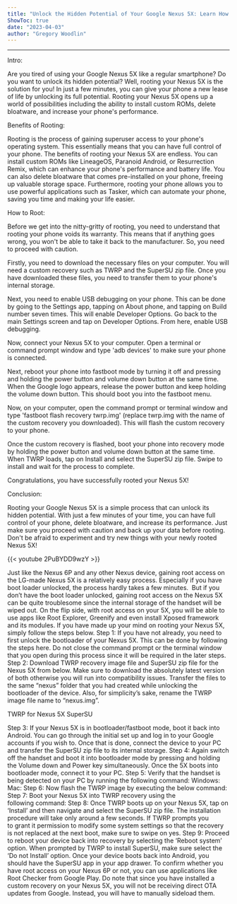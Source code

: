 ```yaml
---
title: "Unlock the Hidden Potential of Your Google Nexus 5X: Learn How to Root in Minutes!"
ShowToc: true 
date: "2023-04-03"
author: "Gregory Woodlin"
---
```

*****
Intro:

Are you tired of using your Google Nexus 5X like a regular smartphone? Do you want to unlock its hidden potential? Well, rooting your Nexus 5X is the solution for you! In just a few minutes, you can give your phone a new lease of life by unlocking its full potential. Rooting your Nexus 5X opens up a world of possibilities including the ability to install custom ROMs, delete bloatware, and increase your phone's performance. 

Benefits of Rooting:

Rooting is the process of gaining superuser access to your phone's operating system. This essentially means that you can have full control of your phone. The benefits of rooting your Nexus 5X are endless. You can install custom ROMs like LineageOS, Paranoid Android, or Resurrection Remix, which can enhance your phone's performance and battery life. You can also delete bloatware that comes pre-installed on your phone, freeing up valuable storage space. Furthermore, rooting your phone allows you to use powerful applications such as Tasker, which can automate your phone, saving you time and making your life easier. 

How to Root:

Before we get into the nitty-gritty of rooting, you need to understand that rooting your phone voids its warranty. This means that if anything goes wrong, you won't be able to take it back to the manufacturer. So, you need to proceed with caution. 

Firstly, you need to download the necessary files on your computer. You will need a custom recovery such as TWRP and the SuperSU zip file. Once you have downloaded these files, you need to transfer them to your phone's internal storage. 

Next, you need to enable USB debugging on your phone. This can be done by going to the Settings app, tapping on About phone, and tapping on Build number seven times. This will enable Developer Options. Go back to the main Settings screen and tap on Developer Options. From here, enable USB debugging. 

Now, connect your Nexus 5X to your computer. Open a terminal or command prompt window and type 'adb devices' to make sure your phone is connected. 

Next, reboot your phone into fastboot mode by turning it off and pressing and holding the power button and volume down button at the same time. When the Google logo appears, release the power button and keep holding the volume down button. This should boot you into the fastboot menu. 

Now, on your computer, open the command prompt or terminal window and type 'fastboot flash recovery twrp.img' (replace twrp.img with the name of the custom recovery you downloaded). This will flash the custom recovery to your phone. 

Once the custom recovery is flashed, boot your phone into recovery mode by holding the power button and volume down button at the same time. When TWRP loads, tap on Install and select the SuperSU zip file. Swipe to install and wait for the process to complete. 

Congratulations, you have successfully rooted your Nexus 5X! 

Conclusion:

Rooting your Google Nexus 5X is a simple process that can unlock its hidden potential. With just a few minutes of your time, you can have full control of your phone, delete bloatware, and increase its performance. Just make sure you proceed with caution and back up your data before rooting. Don't be afraid to experiment and try new things with your newly rooted Nexus 5X!

{{< youtube 2PuBYDD9wzY >}} 



Just like the Nexus 6P and any other Nexus device, gaining root access on the LG-made Nexus 5X is a relatively easy process. Especially if you have boot loader unlocked, the process hardly takes a few minutes. 
But if you don’t have the boot loader unlocked, gaining root access on the Nexus 5X can be quite troublesome since the internal storage of the handset will be wiped out. On the flip side, with root access on your 5X, you will be able to use apps like Root Explorer, Greenify and even install Xposed framework and its modules.
If you have made up your mind on rooting your Nexus 5X, simply follow the steps below.
Step 1: If you have not already, you need to first unlock the bootloader of your Nexus 5X. This can be done by following the steps here. Do not close the command prompt or the terminal window that you open during this process since it will be required in the later steps.
Step 2: Download TWRP recovery image file and SuperSU zip file for the Nexus 5X from below. Make sure to download the absolutely latest version of both otherwise you will run into compatibility issues. Transfer the files to the same “nexus” folder that you had created while unlocking the bootloader of the device. Also, for simplicity’s sake, rename the TWRP image file name to “nexus.img”.

 

TWRP for Nexus 5X
SuperSU



Step 3: If your Nexus 5X is in bootloader/fastboot mode, boot it back into Android. You can go through the initial set up and log in to your Google accounts if you wish to. Once that is done, connect the device to your PC and transfer the SuperSU zip file to its internal storage.
Step 4: Again switch off the handset and boot it into bootloader mode by pressing and holding the Volume down and Power key simultaneously. Once the 5X boots into bootloader mode, connect it to your PC.
Step 5: Verify that the handset is being detected on your PC by running the following command:
Windows:
Mac:
Step 6: Now flash the TWRP image by executing the below command:
Step 7: Boot your Nexus 5X into TWRP recovery using the following command:
Step 8: Once TWRP boots up on your Nexus 5X, tap on ‘Install’ and then navigate and select the SuperSU zip file. The installation procedure will take only around a few seconds.
If TWRP prompts you to grant it permission to modify some system settings so that the recovery is not replaced at the next boot, make sure to swipe on yes.
Step 9: Proceed to reboot your device back into recovery by selecting the ‘Reboot system’ option. When prompted by TWRP to install SuperSU, make sure select the ‘Do not Install’ option.
Once your device boots back into Android, you should have the SuperSU app in your app drawer. To confirm whether you have root access on your Nexus 6P or not, you can use applications like Root Checker from Google Play.
Do note that since you have installed a custom recovery on your Nexus 5X, you will not be receiving direct OTA updates from Google. Instead, you will have to manually sideload them.





